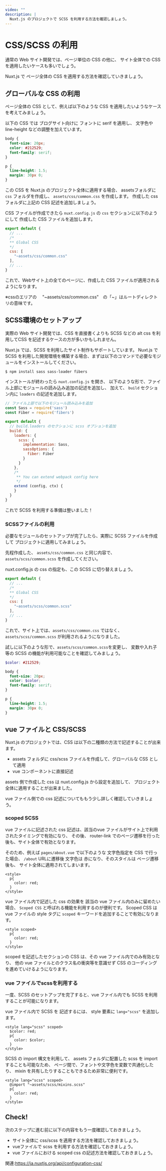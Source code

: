 ```yaml
---
video: ""
description: | 
  Nuxt.js のプロジェクトで SCSS を利用する方法を確認しましょう。
---
```


# CSS/SCSS の利用 

通常の Web サイト開発では、ページ単位の CSS の他に、
サイト全体での CSS を適用したいケースも多いでしょう。

Nuxt.js で ページ全体の CSS を適用する方法を確認していきましょう。

## グローバルな CSS の利用

ページ全体の CSS として、例えば以下のような CSS を適用したいようなケースを考えてみましょう。

以下の CSS では ブログサイト向けに フォントに serif を適用し、
文字色や line-height などの調整を加えています。

```css
body {
  font-size: 20px;
  color: #212529;
  font-family: serif;
}

p {
  line-height: 1.5;
  margin: 30px 0;
}
```

この CSS を Nuxt.js のプロジェクト全体に適用する場合、
assetsフォルダに `css` フォルダを作成し、 `assets/css/common.css` を作成します。
作成した css フォルダに上記の CSS 記述を追加しましょう。

CSS ファイルが作成できたら `nuxt.config.js` の `css` セクションに以下のようにして
作成した CSS ファイルを追加します。

```js
export default {
  // ...
  /*
  ** Global CSS
  */
  css: [
    "~assets/css/common.css"
  ],
  // ...
}
```

これで、Webサイト上の全てのページに、作成した CSS ファイルが適用されるようになります。

※cssのエリアの　 "~assets/css/common.css"　の「~」はルートディレクトリの意味です。

## SCSS環境のセットアップ

実際の Web サイト開発では、CSS を直接書くよりも SCSS などの alt css を利用してCSS を記述するケースの方が多いかもしれません。

Nuxt.js では、SCSS を利用したサイト制作もサポートしています。
Nuxt.js で SCSS を利用した開発環境を構築する場合、まずは以下のコマンドで必要なモジュールをインストールしてください。

```bash
$ npm install sass sass-loader fibers
```

インストールが終わったら `nuxt.config.js` を開き、
以下のような形で、ファイル上部にモジュールの読み込み追加の記述を追加し、
加えて、 `build` セクション内に `loaders` の記述を追加します。

```js
// ファイル上部で以下のモジュール読み込みを追加
const Sass = require('sass')
const Fiber = require('fibers')

export default {
  // build.loaders のセクションに scss オプションを追加
  build: {
    loaders: {
      scss: {
        implementation: Sass,
        sassOptions: {
          fiber: Fiber
        }
      }
    },
    /*
     ** You can extend webpack config here
     */
    extend (config, ctx) {
    }
  }
}
```

これで SCSS を利用する準備は整いました！

### SCSSファイルの利用

必要なモジュールのセットアップが完了したら、実際に SCSS ファイルを作成して
プロジェクトに適用してみましょう。

先程作成した、 `assets/css/common.css` と同じ内容で、
`assets/scss/common.scss` を作成してください。

nuxt.config.js の css の指定も、この SCSS に切り替えましょう。

```js
export default {
  // ...
  /*
  ** Global CSS
  */
  css: [
    "~assets/scss/common.scss"
  ],
  // ...
}
```

これで、サイト上では、`assets/css/common.css` ではなく、
`assets/scss/common.scss` が利用されるようになりました。

試しに以下のような形で、`assets/scss/common.scss`を変更し、
変数や入れ子等の SCSS の機能が利用可能なことを確認してみましょう。

```scss
$color: #212529;

body {
  font-size: 20px;
  color: $color;
  font-family: serif;
}

p {
  line-height: 1.5;
  margin: 30px 0;
}

```

## vue ファイルと CSS/SCSS

Nuxt.js のプロジェクトでは、CSS は以下の二種類の方法で記述することが出来ます。

- assets フォルダに css/scss ファイルを作成して、グローバルな CSS として適用
- vue コンポーネントに直接記述

assets 側で作成した css は nuxt.config.js から設定を追加して、
プロジェクト全体に適用することが出来ました。

vue ファイル側での css 記述についてももう少し詳しく確認していきましょう。

### scoped SCSS

vue ファイルに記述された css 記述は、該当のvue ファイルがサイト上で利用されたタイミングで有効になり、
その後、 router-link でのページ遷移を行った後も、サイト全体で有効となります。

そのため、例えば `pages/about.vue` で以下のような 文字色指定を CSS で行った場合、
`/about` URLに遷移後 文字色は 赤になり、そのスタイルは ページ遷移後も、
サイト全体に適用されてしまいます。

```vue
<style>
  p{
    color: red;
  }
</style>
```

vue ファイル内で記述した css の効果を 該当の vue ファイル内のみに留めたい場合、
`Scoped CSS` と呼ばれる機能を利用するのが便利です。
Scoped CSS は vue ファイルの style タグに `scoped` キーワードを追加することで有効になります。

```vue
<style scoped>
  p{
    color: red;
  }
</style>
```

scoped を記述したセクションの CSS は、その vue ファイル内でのみ有効となり、
他の vue ファイルとのクラス名の衝突等を意識せず CSS のコーディングを進めていけるようになります。

### vue ファイルでscssを利用する

一度、SCSS のセットアップを完了すると、vue ファイル内でも SCSS を利用することが可能になります。

vue ファイル内で SCSS を 記述するには、
style 要素に `lang="scss"` を追加します。

```vue
<style lang="scss" scoped>
  $color: red;
  p{
    color: $color;
  }
</style>
```

SCSS の import 構文を利用して、
assets フォルダに配置した scss を import することも可能なため、
ページ間で、フォントや文字色を変数で共通化したり、
mixin を共有したりすることもできるため非常に便利です。

```vue
<style lang="scss" scoped>
  @import "~assets/scss/mixins.scss"
  p{
    color: red;
  }
</style>
```


## Check! 

次のステップに進む前に以下の内容をもう一度確認しておきましょう。

- サイト全体に css/scss を適用する方法を確認しておきましょう。
- vueファイルで scss を利用する方法を確認しておきましょう。
- vue ファイルにおける scoped css の記述方法を確認しておきましょう。

関連:https://ja.nuxtjs.org/api/configuration-css/





